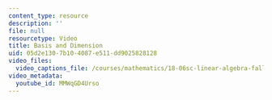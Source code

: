 ```yaml
---
content_type: resource
description: ''
file: null
resourcetype: Video
title: Basis and Dimension
uid: 05d2e130-7b10-4087-e511-dd9025828128
video_files:
  video_captions_file: /courses/mathematics/18-06sc-linear-algebra-fall-2011/resource-index/basis-and-dimension/MMWqGD4Urso.vtt
video_metadata:
  youtube_id: MMWqGD4Urso
---
```

